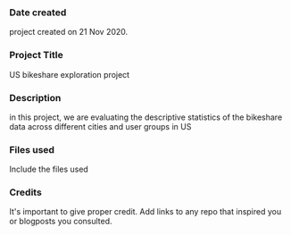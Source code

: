 ### Date created
project created on 21 Nov 2020.

### Project Title
US bikeshare exploration project

### Description
in this project, we are evaluating the descriptive statistics of the bikeshare data across different cities and user groups in US

### Files used
Include the files used

### Credits
It's important to give proper credit. Add links to any repo that inspired you or blogposts you consulted.

